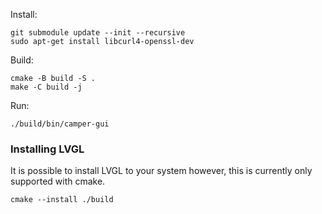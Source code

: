Install:
```
git submodule update --init --recursive
sudo apt-get install libcurl4-openssl-dev
```

Build:
```
cmake -B build -S .
make -C build -j
```

Run:
```
./build/bin/camper-gui
```

### Installing LVGL

It is possible to install LVGL to your system however, this is currently only
supported with cmake.

```
cmake --install ./build
```
